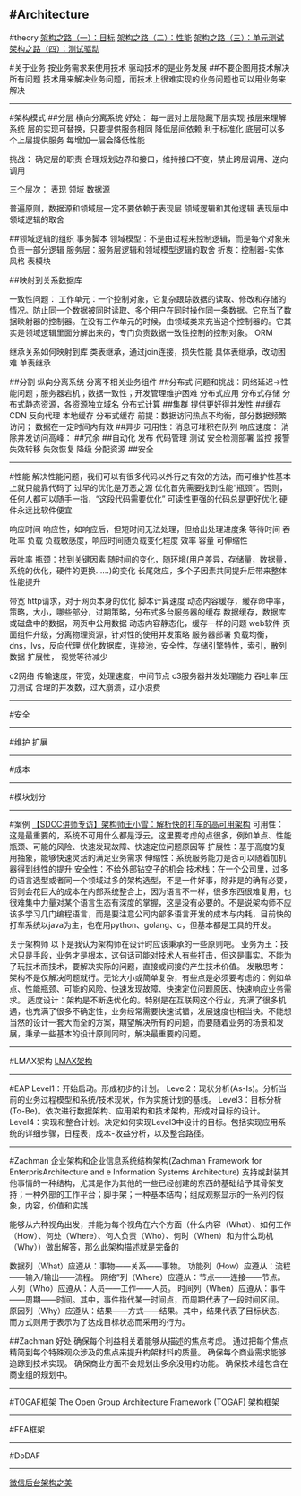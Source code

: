#Architecture
---
#theory
[架构之路（一）：目标](http://www.csdn.net/article/2015-09-22/2825768)
[架构之路（二）：性能](http://www.csdn.net/article/2015-09-22/2825773)
[架构之路（三）：单元测试](http://www.csdn.net/article/2015-09-22/2825774)
[架构之路（四）：测试驱动]()

#关于业务
按业务需求来使用技术
驱动技术的是业务发展
##不要企图用技术解决所有问题
技术用来解决业务问题，而技术上很难实现的业务问题也可以用业务来解决

----
#架构模式
##分层
横向分离系统
好处：
每一层对上层隐藏下层实现
按层来理解系统
层的实现可替换，只要提供服务相同
降低层间依赖
利于标准化
底层可以多个上层提供服务
每增加一层会降低性能

挑战：
确定层的职责
合理规划边界和接口，维持接口不变，禁止跨层调用、逆向调用

三个层次：
表现
领域
数据源

普遍原则，数据源和领域层一定不要依赖于表现层
领域逻辑和其他逻辑
表现层中领域逻辑的取舍


##领域逻辑的组织
事务脚本
领域模型：不是由过程来控制逻辑，而是每个对象来负责一部分逻辑
    服务层：服务层逻辑和领域模型逻辑的取舍
        折衷：控制器-实体 风格
表模块

##映射到关系数据库

一致性问题：
    工作单元：一个控制对象，它复杂跟踪数据的读取、修改和存储的情况。防止同一个数据被同时读取、多个用户在同时操作同一条数据。它充当了数据映射器的控制器。在没有工作单元的时候，由领域类来充当这个控制器的。它其实是领域逻辑里面分解出来的，专门负责数据一致性控制的控制对象。
ORM

继承关系如何映射到库
类表继承，通过join连接，损失性能
具体表继承，改动困难
单表继承






##分割
纵向分离系统
分离不相关业务组件
##分布式
问题和挑战：网络延迟->性能问题；服务器宕机；数据一致性；开发管理维护困难
分布式应用
分布式存储
分布式静态资源，各资源独立域名
分布式计算
##集群
提供更好得并发性
##缓存
CDN
反向代理
本地缓存
分布式缓存
前提：数据访问热点不均衡，部分数据频繁访问；
数据在一定时间内有效
##异步
可用性：消息可堆积在队列
响应速度：
消除并发访问高峰：
##冗余
##自动化
发布
代码管理
测试
安全检测部署
监控
报警
失效转移
失效恢复
降级
分配资源
##安全




---
#性能
    解决性能问题，我们可以有很多代码以外行之有效的方法，而可维护性基本上就只能靠代码了
    过早的优化是万恶之源
    优化首先需要找到性能“瓶颈”。否则，任何人都可以随手一指，“这段代码需要优化”
    可读性更强的代码总是更好优化
    硬件永远比软件便宜

响应时间
响应性，如响应后，但短时间无法处理，但给出处理进度条
等待时间
吞吐率
负载
负载敏感度，响应时间随负载变化程度
效率
容量
可伸缩性


吞吐率
瓶颈：找到关键因素
随时间的变化，随环境(用户差异，存储量，数据量，系统的优化，硬件的更换……)的变化
长尾效应，多个子因素共同提升后带来整体性能提升

带宽
http请求，对于网页本身的优化
脚本计算速度
动态内容缓存，缓存命中率，策略，大小，哪些部分，过期策略，分布式多台服务器的缓存
数据缓存，数据库或磁盘中的数据，网页中公用数据
动态内容静态化，缓存一样的问题
web软件
页面组件升级，分离物理资源，针对性的使用并发策略
服务器部署
负载均衡，dns，lvs，反向代理
优化数据库，连接池，安全性，存储引擎特性，索引，散列数据
扩展性，
视觉等待减少

c2网络
传输速度，带宽，处理速度，中间节点
c3服务器并发处理能力
吞吐率
压力测试
合理的并发数，过大崩溃，过小浪费





---
#安全

---
#维护
    扩展

---
#成本

---
#模块划分



----
#案例
[【SDCC讲师专访】架构师王小雪：解析快的打车的高可用架构](http://www.csdn.net/article/2015-10-28/2826069)
可用性：这是最重要的，系统不可用什么都是浮云。这里要考虑的点很多，例如单点、性能瓶颈、可能的风险、快速发现故障、快速定位问题原因等
扩展性：基于高度的复用抽象，能够快速灵活的满足业务需求
伸缩性：系统服务能力是否可以随着加机器得到线性的提升
安全性：不给外部钻空子的机会
技术栈：在一个公司里，过多的语言选型或者同一个领域过多的架构选型，不是一件好事，除非是的确有必要，否则会花巨大的成本在内部系统整合上，因为语言不一样，很多东西很难复用，也很难集中力量对某个语言生态有深度的掌握，这是没有必要的。不是说架构师不应该多学习几门编程语言，而是要注意公司内部多语言开发的成本与内耗，目前快的打车系统以java为主，也在用python、golang、c，但基本都是工具的开发。

关于架构师
以下是我认为架构师在设计时应该秉承的一些原则吧。
业务为王：技术只是手段，业务才是根本，这句话可能对技术人有些打击，但这是事实。不能为了玩技术而技术，要解决实际的问题，直接或间接的产生技术价值。
发散思考：架构不是仅解决问题就行。无论大小或简单复杂，有些点是必须要考虑的：例如单点、性能瓶颈、可能的风险、快速发现故障、快速定位问题原因、快速响应业务需求。
适度设计：架构是不断迭优化的。特别是在互联网这个行业，充满了很多机遇，也充满了很多不确定性，业务经常需要快速试错，发展速度也相当快。不能想当然的设计一套大而全的方案，期望解决所有的问题，而要随着业务的场景和发展，秉承一些基本的设计原则同时，解决最重要的问题。





---
#LMAX架构
[LMAX架构](http://www.jdon.com/42452)








---
#EAP
Level1：开始启动。形成初步的计划。
Level2：现状分析(As-Is)。分析当前的业务过程模型和系统/技术现状，作为实施计划的基线。
Level3：目标分析(To-Be)。依次进行数据架构、应用架构和技术架构，形成对目标的设计。
Level4：实现和整合计划。决定如何实现Level3中设计的目标。包括实现应用系统的详细步骤，日程表，成本-收益分析，以及整合路径。

---
#Zachman
企业架构和企业信息系统结构架构(Zachman Framework for EnterprisArchitecture and e Information Systems Architecture)
支持或封装其他事情的一种结构，尤其是作为其他的一些已经创建的东西的基础给予其骨架支持；一种外部的工作平台；脚手架；一种基本结构；组成观察显示的一系列的假象，内容，价值和实践


能够从六种视角出发，并能为每个视角在六个方面（什么内容（What）、如何工作（How）、何处（Where）、何人负责（Who）、何时（When）和为什么动机（Why））做出解答，那么此架构描述就是完备的


数据列（What）应遵从：事物——关系——事物。
功能列（How）应遵从：流程——输入/输出——流程。
网络”列（Where）应遵从：节点——连接——节点。
人列（Who）应遵从：人员——工作——人员。
时间列（When）应遵从：事件——周期——时间。其中，事件指代某一时间点，而周期代表了一段时间区间。
原因列（Why）应遵从：结果——方式——结果。其中，结果代表了目标状态，而方式则用于表示为了达成目标状态而采用的行为。

##Zachman 好处
确保每个利益相关着能够从描述的焦点考虑。
通过把每个焦点精简到每个特殊观众涉及的焦点来提升构架材料的质量。
确保每个商业需求能够追踪到技术实现。
确保商业方面不会规划出多余没用的功能。
确保技术组包含在商业组的规划中。

---
#TOGAF框架
The Open Group Architecture Framework (TOGAF) 架构框架

---
#FEA框架


---
#DoDAF 







---
[微信后台架构之美](http://segmentfault.com/a/1190000002975375)
























